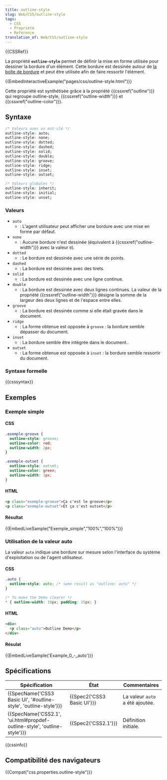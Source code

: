 ```yaml
---
title: outline-style
slug: Web/CSS/outline-style
tags:
  - CSS
  - Propriété
  - Reference
translation_of: Web/CSS/outline-style
---
```

{{CSSRef}}

La propriété **`outline-style`** permet de définir la mise en forme utilisée pour dessiner la bordure d'un élément. Cette bordure est dessinée autour de [la boîte de bordure](/en-US/docs/Learn/CSS/Building_blocks/The_box_model) et peut être utilisée afin de faire ressortir l'élément.

{{EmbedInteractiveExample("pages/css/outline-style.html")}}

Cette propriété est synthétisée grâce à la propriété {{cssxref("outline")}} qui regroupe outline-style, {{cssxref("outline-width")}} et {{cssxref("outline-color")}}.

## Syntaxe

```css
/* Valeurs avec un mot-clé */
outline-style: auto;
outline-style: none;
outline-style: dotted;
outline-style: dashed;
outline-style: solid;
outline-style: double;
outline-style: groove;
outline-style: ridge;
outline-style: inset;
outline-style: outset;

/* Valeurs globales */
outline-style: inherit;
outline-style: initial;
outline-style: unset;
```

### Valeurs

- `auto`
  - : L'agent utilisateur peut afficher une bordure avec une mise en forme par défaut.
- `none`
  - : Aucune bordure n'est dessinée (équivalent à {{cssxref("outline-width")}} avec la valeur `0`).
- `dotted`
  - : Le bordure est dessinée avec une série de points.
- `dashed`
  - : La bordure est dessinée avec des tirets.
- `solid`
  - : La bordure est dessinée avec une ligne continue.
- `double`
  - : La bordure est dessinée avec deux lignes continues. La valeur de la propriété {{cssxref("outline-width")}} désigne la somme de la largeur des deux lignes et de l'espace entre elles.
- `groove`
  - : La bordure est dessinée comme si elle était gravée dans le document.
- `ridge`
  - : La forme obtenue est opposée à `groove` : la bordure semble dépasser du document.
- `inset`
  - : La bordure semble être intégrée dans le document..
- `outset`
  - : La forme obtenue est opposée à `inset` : la bordure semble ressortir du document.

### Syntaxe formelle

{{csssyntax}}

## Exemples

### Exemple simple

#### CSS

```css
.exemple-groove {
  outline-style: groove;
  outline-color: red;
  outline-width: 2px;
}

.exemple-outset {
  outline-style: outset;
  outline-color: green;
  outline-width: 1px;
}
```

#### HTML

```html
<p class="exemple-groove">Ça c'est le groove</p>
<p class="exemple-outset">Et ça c'est outset</p>
```

#### Résultat

{{EmbedLiveSample("Exemple_simple","100%","100%")}}

### Utilisation de la valeur auto

La valeur `auto` indique une bordure sur mesure selon l'interface du système d'exploitation ou de l'agent utilisateur.

#### CSS

```css
.auto {
  outline-style: auto; /* same result as "outline: auto" */
}

/* To make the Demo clearer */
* { outline-width: 10px; padding: 15px; }
```

#### HTML

```html
<div>
  <p class="auto">Outline Demo</p>
</div>
```

#### Résulat

{{EmbedLiveSample('Example_0_-_auto')}}

## Spécifications

| Spécification                                                                                    | État                                 | Commentaires                    |
| ------------------------------------------------------------------------------------------------ | ------------------------------------ | ------------------------------- |
| {{SpecName('CSS3 Basic UI', '#outline-style', 'outline-style')}}             | {{Spec2('CSS3 Basic UI')}} | La valeur `auto` a été ajoutée. |
| {{SpecName('CSS2.1', 'ui.html#propdef-outline-style', 'outline-style')}} | {{Spec2('CSS2.1')}}             | Définition initiale.            |

{{cssinfo}}

## Compatibilité des navigateurs

{{Compat("css.properties.outline-style")}}
